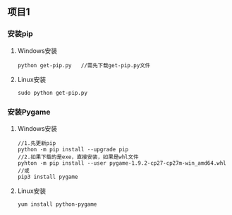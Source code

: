 ## 项目1 

### 安装pip

1. Windows安装

   ```
   python get-pip.py   //需先下载get-pip.py文件
   ```

2. Linux安装

   ```
   sudo python get-pip.py
   ```

### 安装Pygame

1. Windows安装

   ```
   //1.先更新pip
   python -m pip install --upgrade pip
   //2.如果下载的是exe，直接安装，如果是whl文件
   pyhton -m pip install --user pygame-1.9.2-cp27-cp27m-win_amd64.whl
   //或
   pip3 install pygame
   ```

2. Linux安装

   ```
   yum install python-pygame
   ```